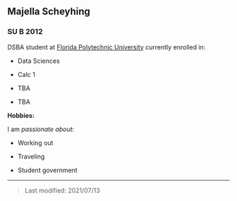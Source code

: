 ## Majella Scheyhing

### SU B 2012 

DSBA student at [Florida Polytechnic University](https://www.floridapoly.edu) currently enrolled in: 

- Data Sciences

- Calc 1

- TBA

- TBA

**Hobbies:**

I am _passionate about_: 

- Working out

- Traveling

- Student government

***

> Last modified: 2021/07/13
